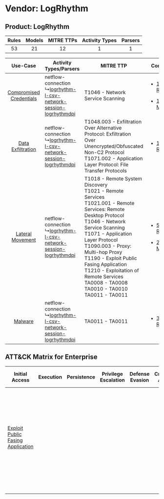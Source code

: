 Vendor: LogRhythm
=================
Product: LogRhythm
------------------
| Rules | Models | MITRE TTPs | Activity Types | Parsers |
|:-----:|:------:|:----------:|:--------------:|:-------:|
|  53   |   21   |     12     |       1        |    1    |

|    Use-Case    | Activity Types/Parsers    | MITRE TTP    | Content    |
|:----:| ---- | ---- | ---- |
| [Compromised Credentials](../../../UseCases/uc_compromised_credentials.md) |  netflow-connection<br> ↳[logrhythm-l-csv-network-session-logrhythmdpi](Ps/pC_logrhythmlcsvnetworksessionlogrhythmdpi.md)<br> | T1046 - Network Service Scanning<br>    | [<ul><li>1 Rules</li></ul><ul><li>1 Models</li></ul>](RM/r_m_logrhythm_logrhythm_Compromised_Credentials.md) |
|       [Data Exfiltration](../../../UseCases/uc_data_exfiltration.md)       |  netflow-connection<br> ↳[logrhythm-l-csv-network-session-logrhythmdpi](Ps/pC_logrhythmlcsvnetworksessionlogrhythmdpi.md)<br> | T1048.003 - Exfiltration Over Alternative Protocol: Exfiltration Over Unencrypted/Obfuscated Non-C2 Protocol<br>T1071.002 - Application Layer Protocol: File Transfer Protocols<br>    | [<ul><li>1 Rules</li></ul>](RM/r_m_logrhythm_logrhythm_Data_Exfiltration.md)    |
|        [Lateral Movement](../../../UseCases/uc_lateral_movement.md)        |  netflow-connection<br> ↳[logrhythm-l-csv-network-session-logrhythmdpi](Ps/pC_logrhythmlcsvnetworksessionlogrhythmdpi.md)<br> | T1018 - Remote System Discovery<br>T1021 - Remote Services<br>T1021.001 - Remote Services: Remote Desktop Protocol<br>T1046 - Network Service Scanning<br>T1071 - Application Layer Protocol<br>T1090.003 - Proxy: Multi-hop Proxy<br>T1190 - Exploit Public Fasing Application<br>T1210 - Exploitation of Remote Services<br>TA0008 - TA0008<br>TA0010 - TA0010<br>TA0011 - TA0011<br> | [<ul><li>51 Rules</li></ul><ul><li>21 Models</li></ul>](RM/r_m_logrhythm_logrhythm_Lateral_Movement.md)      |
|    [Malware](../../../UseCases/uc_malware.md)    |  netflow-connection<br> ↳[logrhythm-l-csv-network-session-logrhythmdpi](Ps/pC_logrhythmlcsvnetworksessionlogrhythmdpi.md)<br> | TA0011 - TA0011<br>    | [<ul><li>3 Rules</li></ul>](RM/r_m_logrhythm_logrhythm_Malware.md)    |

ATT&CK Matrix for Enterprise
----------------------------
| Initial Access                                                                         | Execution | Persistence | Privilege Escalation | Defense Evasion | Credential Access | Discovery                                                                                                                                                 | Lateral Movement                                                                                                                                                                                                                                          | Collection | Command and Control                                                                                                                                                                                                                                                                                                                  | Exfiltration                                                                                                                                                                                                                                         | Impact |
| -------------------------------------------------------------------------------------- | --------- | ----------- | -------------------- | --------------- | ----------------- | --------------------------------------------------------------------------------------------------------------------------------------------------------- | --------------------------------------------------------------------------------------------------------------------------------------------------------------------------------------------------------------------------------------------------------- | ---------- | ------------------------------------------------------------------------------------------------------------------------------------------------------------------------------------------------------------------------------------------------------------------------------------------------------------------------------------ | ---------------------------------------------------------------------------------------------------------------------------------------------------------------------------------------------------------------------------------------------------- | ------ |
| [Exploit Public Fasing Application](https://attack.mitre.org/techniques/T1190)<br><br> |           |             |                      |                 |                   | [Network Service Scanning](https://attack.mitre.org/techniques/T1046)<br><br>[Remote System Discovery](https://attack.mitre.org/techniques/T1018)<br><br> | [Exploitation of Remote Services](https://attack.mitre.org/techniques/T1210)<br><br>[Remote Services](https://attack.mitre.org/techniques/T1021)<br><br>[Remote Services: Remote Desktop Protocol](https://attack.mitre.org/techniques/T1021/001)<br><br> |            | [Application Layer Protocol: File Transfer Protocols](https://attack.mitre.org/techniques/T1071/002)<br><br>[Proxy: Multi-hop Proxy](https://attack.mitre.org/techniques/T1090/003)<br><br>[Application Layer Protocol](https://attack.mitre.org/techniques/T1071)<br><br>[Proxy](https://attack.mitre.org/techniques/T1090)<br><br> | [Exfiltration Over Alternative Protocol](https://attack.mitre.org/techniques/T1048)<br><br>[Exfiltration Over Alternative Protocol: Exfiltration Over Unencrypted/Obfuscated Non-C2 Protocol](https://attack.mitre.org/techniques/T1048/003)<br><br> |        |
